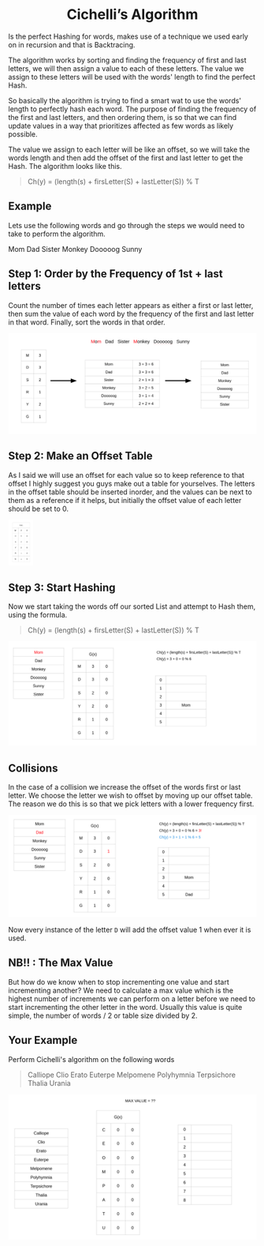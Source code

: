 <div align="center"><h1> Cichelli’s Algorithm </h1></div>

Is the perfect Hashing for words, makes use of a technique we used early on in recursion and that is Backtracing.

The algorithm works by sorting and finding the frequency of first and last letters, we will then assign a value to each
of these letters. The value we assign to these letters will be used with the words' length to find the perfect Hash.

So basically the algorithm is trying to find a smart wat to use the words' length to perfectly hash each word. The
purpose of finding the frequency of the first and last letters, and then ordering them, is so that we can find update
values in a way that prioritizes affected as few words as likely possible.

The value we assign to each letter will be like an offset, so we will take the words length and then add the offset of
the first and last letter to get the Hash. The algorithm looks like this.

> Ch(y) = (length(s) + firsLetter(S) + lastLetter(S)) % T

## Example

Lets use the following words and go through the steps we would need to take to perform the algorithm.

Mom Dad Sister Monkey Dooooog Sunny

## Step 1: Order by the Frequency of 1st + last letters

Count the number of times each letter appears as either a first or last letter, then sum the value of each word by the
frequency of the first and last letter in that word. Finally, sort the words in that order.

<img src="images/step_1.png" alt="sort the words by frequency">

## Step 2: Make an Offset Table

As I said we will use an offset for each value so to keep reference to that offset I highly suggest you guys make out a
table for yourselves. The letters in the offset table should be inserted inorder, and the values can be next to them as
a reference if it helps, but initially the offset value of each letter should be set to 0.

<img src="images/offset_table.png" alt="offset table" width="10%">

## Step 3: Start Hashing

Now we start taking the words off our sorted List and attempt to Hash them, using the formula.

> Ch(y) = (length(s) + firsLetter(S) + lastLetter(S)) % T

<img src="images/hashing_step.png" alt="hashing step">

## Collisions

In the case of a collision we increase the offset of the words first or last letter. We choose the letter we wish to
offset by moving up our offset table. The reason we do this is so that we pick letters with a lower frequency first.

<img src="images/collisions.png" alt="collisions">

Now every instance of the letter `D` will add the offset value 1 when ever it is used.

## NB!! : The Max Value

But how do we know when to stop incrementing one value and start incrementing another? We need to calculate a max value
which is the highest number of increments we can perform on a letter before we need to start incrementing the other
letter in the word. Usually this value is quite simple, the number of words / 2 or table size divided by 2.

## Your Example 

Perform Cichelli's algorithm on the following words

> Calliope Clio Erato Euterpe Melpomene Polyhymnia Terpsichore Thalia Urania

<img src="images/test.png" alt="test">

